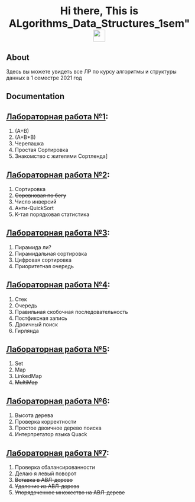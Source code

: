 <h1 align="center">Hi there, This is ALgorithms_Data_Structures_1sem"
<img src="https://github.com/blackcater/blackcater/raw/main/images/Hi.gif" height="32"/></h1>

## About
Здесь вы можете увидеть все ЛР по курсу алгоритмы и структуры данных в 1 семестре 2021 год 

## Documentation

## [Лабораторная работа №1](https://github.com/RomanKosovets/Algorithms_Data_Structures_1sem/blob/main/1sem_Description/1%20lab.pdf): 
  1. (A+B)
  2. (A+B*B)
  3. Черепашка
  4. Простая Сортировка
  5. Знакомство с жителями Сортленда]

## [Лабораторная работа №2](https://github.com/RomanKosovets/Algorithms_Data_Structures_1sem/blob/main/1sem_Description/2%20lab.pdf):
  1. Сортировка
  2. ~~Соревновая по бегу~~
  3. Число инверсий
  4. Анти-QuickSort
  5. K-тая порядковая статистика

## [Лабораторная работа №3](https://github.com/RomanKosovets/Algorithms_Data_Structures_1sem/blob/main/1sem_Description/3%20lab.pdf):
  1. Пирамида ли?
  2. Пирамидальная сортировка
  3. Цифровая сортировка
  4. Приоритетная очередь
  
## [Лабораторная работа №4](https://github.com/RomanKosovets/Algorithms_Data_Structures_1sem/blob/main/1sem_Description/4%20lab.pdf):
  1. Стек
  2. Очередь
  3. Правильная скобочная последовательность
  4. Постфиксная запись
  5. Дроичный поиск
  6. Гирлянда
  
## [Лабораторная работа №5](https://github.com/RomanKosovets/Algorithms_Data_Structures_1sem/blob/main/1sem_Description/5%20lab.pdf):
  1. Set
  2. Map
  3. LinkedMap
  4. ~~MultiMap~~

## [Лабораторная работа №6](https://github.com/RomanKosovets/Algorithms_Data_Structures_1sem/blob/main/1sem_Description/6%20lab.pdf):
  1. Высота дерева
  2. Проверка корректности
  3. Простое двоичное дерево поиска
  4. Интерпретатор языка Quack

## [Лабораторная работа №7](https://github.com/RomanKosovets/Algorithms_Data_Structures_1sem/blob/main/1sem_Description/7%20lab.pdf):
  1. Проверка сбалансированности
  2. Делаю я левый поворот
  3. ~~Вставка в АВЛ-дерево~~
  4. ~~Удаление из АВЛ-дерева~~
  5. ~~Упорядоченное множество на АВЛ-дереве~~
  

